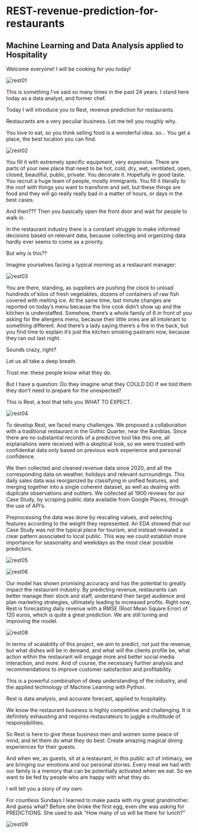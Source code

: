 # REST-revenue-prediction-for-restaurants
## Machine Learning and Data Analysis applied to Hospitality

Welcome everyone!
I will be cooking for you today!

![rest01](https://user-images.githubusercontent.com/117359250/225934856-89dbfaa9-650a-4be4-a4a0-ad827d9d2b56.png)


This is something I’ve said so many times in the past 24 years. 
I stand here today as a data analyst, and former chef.


Today I will introduce you to Rest, revenue prediction for restaurants.


Restaurants are a very peculiar business. Let me tell you roughly why.

You love to eat, so you think selling food is a wonderful idea.
so…
You get a place, the best location you can find.

![rest02](https://user-images.githubusercontent.com/117359250/225935088-f2140e53-561d-4062-9dee-07f456b7abf4.png)


You fill it with extremely specific equipment, very expensive. 
There are parts of your new place that need to be hot, cold, dry, wet, ventilated, open, closed, beautiful, public, private.
You decorate it. Hopefully in good taste.
You recruit a huge team of people, mostly immigrants.
You fill it literally to the roof with things you want to transform and sell, but these things are food and they will go really really bad in a matter of hours, or days in the best cases.

And then???
Then you basically open the front door and wait for people to walk in.


In the restaurant industry there is a constant struggle to make informed decisions based on relevant data, because collecting and organizing data hardly ever seems to come as a priority.

But why is this??

Imagine yourselves facing a typical morning as a restaurant manager:

![rest03](https://user-images.githubusercontent.com/117359250/225935153-fee87d9f-31df-435b-b111-665b67517313.png)


You are there, standing, as suppliers are pushing the clock to unload hundreds of kilos of fresh vegetables, dozens of containers of raw fish covered with melting ice.
At the same time, last minute changes are reported on today’s menu because the line cook didn’t show up and the kitchen is understaffed.
Somehow, there’s a whole family of 6 in front of you asking for the allergens menu, because their little ones are all intolerant to something different.
And there’s a lady saying there’s a fire in the back, but you find time to explain it’s just the kitchen smoking pastrami now, because they ran out last night.

Sounds crazy, right?

Let us all take a deep breath.

Trust me: 
these people know what they do.

But I have a question:
Do they imagine what they COULD DO if we told them they don’t need to prepare for the unexpected?

This is Rest, a tool that tells you WHAT TO EXPECT.

![rest04](https://user-images.githubusercontent.com/117359250/225935248-4b627cb0-7cd9-4c3d-b6c9-6f34d4c7dbd7.png)


To develop Rest, we faced many challenges.
We proposed a collaboration with a traditional restaurant in the Gothic Quarter, near the Ramblas.
Since there are no substantial records of a predictive tool like this one, all explanations were received with a skeptical look, so we were trusted with confidential data only based on previous work experience and personal confidence.
 
We then collected and cleaned revenue data since 2020, and all the corresponding data on weather, holidays and relevant surroundings.
This daily sales data was reorganized by classifying in unified features, and merging together into a single coherent dataset, as well as dealing with duplicate observations and outliers.
We collected all 1900 reviews for our Case Study, by scraping public data available from Google Places, through the use of API’s.

Preprocessing the data was done by rescaling values, and selecting features according to the weight they represented.
An EDA showed that our Case Study was not the typical place for tourism, and instead revealed a clear pattern associated to local public. This way we could establish more importance for seasonality and weekdays as the most clear possible predictors.

![rest05](https://user-images.githubusercontent.com/117359250/225935330-076b5237-fbf2-4aad-b795-e0088d4fb350.png)


![rest06](https://user-images.githubusercontent.com/117359250/225935446-ff6fd3fc-3f2a-4853-9f00-aa1a59591d9b.png)

Our model has shown promising accuracy and has the potential to greatly impact the restaurant industry. By predicting revenue, restaurants can better manage their stock and staff, understand their target audience and plan marketing strategies, ultimately leading to increased profits.
Right now, Rest is forecasting daily revenue with a RMSE (Root Mean Square Error) of 120 euros, which is quite a great prediction.
We are still tuning and improving the model.

![rest08](https://user-images.githubusercontent.com/117359250/225935514-ebbf7a76-fee1-4cf5-ba1f-cbca4043e09f.png)


In terms of scalability of this project, we aim to predict, not just the revenue, but what dishes will be in demand, and what will the clients profile be, what action within the restaurant will engage more and better social media interaction, and more.
And of course, the necessary further analysis and recommendations to improve customer satisfaction and profitability.

This is a powerful combination of deep understanding of the industry, and the applied technology of Machine Learning with Python.

Rest is data analysis, and accurate forecast, applied to hospitality.


We know  the restaurant business is highly competitive and challenging.
It is definitely exhausting and requires restaurateurs to juggle a multitude of responsibilities.

So Rest is here to give these business men and women some peace of mind, and let them do what they do best: 
Create amazing magical dining experiences for their guests.


And when we, as guests, sit at a restaurant, in this public act of intimacy, we are bringing our emotions and our personal stories. Every meal we had with our family is a memory that can be potentially activated when we eat. So we want to be fed by people who are happy with what they do.

I will tell you a story of my own:

For countless Sundays I learned to make pasta with my great grandmother.
And guess what?
Before she broke the first egg, even she was asking for PREDICTIONS.
She used to ask “How many of us will be there for lunch?”


![rest09](https://user-images.githubusercontent.com/117359250/225935559-05b4353f-23fa-4094-8991-c9417df2218b.png)
